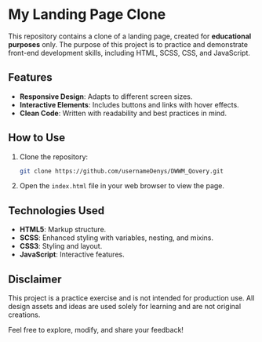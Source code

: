 # My Landing Page Clone

This repository contains a clone of a landing page, created for **educational purposes** only. The purpose of this project is to practice and demonstrate front-end development skills, including HTML, SCSS, CSS, and JavaScript.

## Features

- **Responsive Design**: Adapts to different screen sizes.
- **Interactive Elements**: Includes buttons and links with hover effects.
- **Clean Code**: Written with readability and best practices in mind.

## How to Use

1. Clone the repository:
   ```bash
   git clone https://github.com/usernameDenys/DWWM_Qovery.git
   ```

2. Open the `index.html` file in your web browser to view the page.

## Technologies Used

- **HTML5**: Markup structure.
- **SCSS**: Enhanced styling with variables, nesting, and mixins.
- **CSS3**: Styling and layout.
- **JavaScript**: Interactive features.

## Disclaimer

This project is a practice exercise and is not intended for production use. All design assets and ideas are used solely for learning and are not original creations.

Feel free to explore, modify, and share your feedback!
